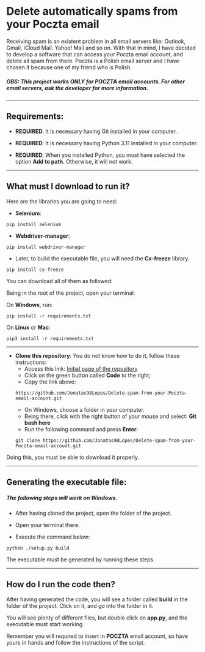# Delete automatically spams from your Poczta email

Receiving spam is an existent problem in all email servers like: Outlook, Gmail, iCloud Mail. Yahoo! Mail and so on. With that in mind, I have decided to develop a software that can access your Poczta email account, and delete all spam from there. Poczta is a Polish email server and I have chosen it because one of my friend who is Polish.

##### OBS: This project works ONLY for POCZTA email accounts. For other email servers, ask the developer for more information.

***

## Requirements:

* **REQUIRED**: It is necessary having Git installed in your computer.

* **REQUIRED**: It is necessary having Python 3.11 installed in your computer.

* **REQUIRED**: When you installed Python, you must have selected the option **Add to path**. Otherwise, it will not work.

 ***
## What must I download to run it?

Here are the libraries you are going to need:

* **Selenium**:
``` 
pip install selenium 
```
* **Webdriver-manager**:
``` 
pip install webdriver-manager 
```

* Later, to build the executable file, you will need the **Cx-freeze** library.
``` 
pip install cx-freeze
```

You can download all of them as followed:

Being in the root of the project, open your terminal:

On **Windows**, run:
```
pip install -r requirements.txt
```

On **Linux** or **Mac**:
```
pip3 install -r requirements.txt
```

***



* **Clone this repository**: You do not know how to do it, follow these instructions:
   * Access this link: [Initial page of the repository](https://github.com/Jonatas98Lopes/Delete-spam-from-your-Poczta-email-account)
   * Click on the green button called **Code** to the right;
   * Copy the link above:
    ```
    https://github.com/Jonatas98Lopes/Delete-spam-from-your-Poczta-email-account.git
    ```
   * On Windows, choose a folder in your computer.
   * Being there, click with the right button of your mouse and select: **Git bash here**
   * Run the following command and press **Enter**:
   ```
   git clone https://github.com/Jonatas98Lopes/Delete-spam-from-your-Poczta-email-account.git
   ```

Doing this, you must be able to download it properly.

***

## Generating the executable file:

##### The following steps will work on Windows.

* After having cloned the project, open the folder of the project.

* Open your terminal there.

* Execute the command below:
```
python ./setup.py build
```

The executable must be generated by running these steps.

***
## How do I run the code then?

After having generated the code, you will see a folder called **build** in the folder of the project. Click on it, and go into the folder in it.

You will see plenty of different files, but double click on **app.py**, and the executable must start working.

Remember you will required to insert in **POCZTA** email account, so have yours in hands and follow the instructions of the script.

